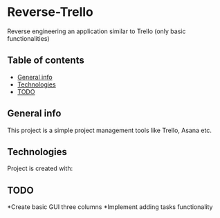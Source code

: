 # Reverse-Trello
Reverse engineering an application similar to Trello (only basic functionalities)

## Table of contents
* [General info](#general-info)
* [Technologies](#technologies)
* [TODO](#todo)


## General info
This project is a simple project management tools like Trello, Asana etc.
	
## Technologies
Project is created with:
 
## TODO
*Create basic GUI three columns
*Implement adding tasks functionality



